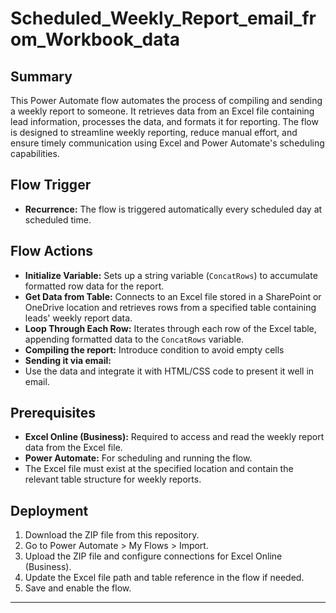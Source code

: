 # Scheduled_Weekly_Report_email_from_Workbook_data

## Summary

This Power Automate flow automates the process of compiling and sending a weekly report to someone. It retrieves data from an Excel file containing lead information, processes the data, and formats it for reporting. The flow is designed to streamline weekly reporting, reduce manual effort, and ensure timely communication using Excel and Power Automate's scheduling capabilities.

## Flow Trigger

- **Recurrence:**
The flow is triggered automatically every scheduled day at scheduled time.


## Flow Actions

- **Initialize Variable:**
Sets up a string variable (`ConcatRows`) to accumulate formatted row data for the report.
- **Get Data from Table:**
Connects to an Excel file stored in a SharePoint or OneDrive location and retrieves rows from a specified table containing leads' weekly report data.
- **Loop Through Each Row:**
Iterates through each row of the Excel table, appending formatted data to the `ConcatRows` variable.
- **Compiling the report:**
Introduce condition to avoid empty cells
- **Sending it via email:**
- Use the data and integrate it with HTML/CSS code to present it well in email. 

## Prerequisites

- **Excel Online (Business):**
Required to access and read the weekly report data from the Excel file.
- **Power Automate:**
For scheduling and running the flow.
- The Excel file must exist at the specified location and contain the relevant table structure for weekly reports.


## Deployment

1. Download the ZIP file from this repository.
2. Go to Power Automate > My Flows > Import.
3. Upload the ZIP file and configure connections for Excel Online (Business).
4. Update the Excel file path and table reference in the flow if needed.
5. Save and enable the flow.

---
